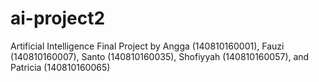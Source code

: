 # ai-project2
Artificial Intelligence Final Project by Angga (140810160001), Fauzi (140810160007), Santo (140810160035), Shofiyyah (140810160057), and Patricia (140810160065)
